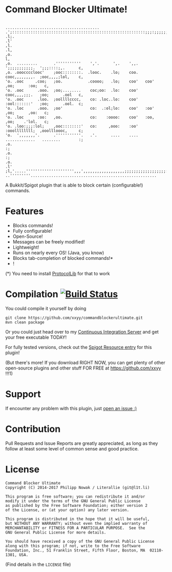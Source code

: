 Command Blocker Ultimate!
======================

```
                                                         .........................................
.';::::::::::::::::::::::::::::::::::::::::::::::::::::::::::;;;:;;;;;;;;;;;;;;;;;;,,,,,,,,,,,:c,
.l;.                                                                                         .l'
,l.                                                                                          .l,
,o.                                                                                          l,
,o.  .........       .'''''''''''    ','.      ',.    ',,.   ';;;;;;;;;;;.  ';;;::::;,.      c,
,o. .ooocccclooc'    ;ooc::::::::.  .looc.    .lo;    coo.   cooc,,,,,,,,.  ;ooc,,,,;lol,    c,
'o. .ooc     .coo;   ;oo.           .coooo;   .lo;    coo'   coo'           ,oo;      :oo;   c,
'o. .ooc      .ooo.  ;oo;........    coc;oo:  .lo:    coo'   cooc,,,,;;;.   ;oo;      .ool   c,
'o. .ooc      .loo.  ;oollllcccc,    co: .loc..lo:    coo'   :ool:::::::'   ;oo;      .ool.  c;
'o. .loc      .ooo.  ;oo'            co:  .:ol;lo:    coo'   :oo'           ,oo;      ,oo:   c;
'o. .loc      :oo:   ,oo.            co:    :oooo:    coo'   :oo,           ,oo;    .'lol.   c;
'o. .loo:;;;:lol;    ,ooc::::::::'   co:     ,ooo:    :oo'   :ooollllllll;  ,ooollloooc,     c;
'o.  ',,,,,,,'.      .'''''''''''.   .'.      ....    ....   .............   ........        :;
.o.                                                                                          :;
.o.                                                                                          :;
.o.                                                                                         .l'
;l,'.....''''''''''''''''''''',,,',,,,,,,,,,,,,,,,,,;;;;;;;;;;;;;;;;;;:::::::::::::::::::::::;
..'''''''''.......................................................                                                   
```
A Bukkit/Spigot plugin that is able to block certain (configurable!) commands.

Features
========
 - Blocks commands!
 - Fully configurable!
 - Open-Source!
 - Messages can be freely modified!
 - Lightweight!
 - Runs on nearly every OS! (Java, you know)
 - Blocks tab-completion of blocked commands!*
 - !

(*) You need to install [ProtocolLib](http://dev.bukkit.org/bukkit-plugins/protocollib/) for that to work

Compilation [![Build Status](http://ci.nowak-at.net/job/public~cmdblkult/badge/icon)](http://ci.nowak-at.net/job/public~cmdblkult/)
===========
You could compile it yourself by doing
````
git clone https://github.com/xxyy/commandblockerultimate.git
mvn clean package
````

Or you could just head over to my [Continuous Integration Server](https://ci.l1t.li/job/public~cmdblkult/) and get your free executable TODAY!

For fully tested versions, check out the [Spigot Resource entry](https://www.spigotmc.org/resources/command-blocker-ultimate.296/) for this plugin!

(But there's more! If you download RIGHT NOW, you can get plenty of other open-source plugins and other stuff FOR FREE at https://github.com/xxyy !!!1)

Support
=======
If encounter any problem with this plugin, just [open an issue :)](https://github.com/xxyy/commandblockerultimate/issues)

Contribution
============
Pull Requests and Issue Reports are greatly appreciated, as long as they follow at least some level of common sense and good practice.

License
=======
````
Command Blocker Ultimate
Copyright (C) 2014-2017 Philipp Nowak / Literallie (git@l1t.li)

This program is free software; you can redistribute it and/or
modify it under the terms of the GNU General Public License
as published by the Free Software Foundation; either version 2
of the License, or (at your option) any later version.

This program is distributed in the hope that it will be useful,
but WITHOUT ANY WARRANTY; without even the implied warranty of
MERCHANTABILITY or FITNESS FOR A PARTICULAR PURPOSE.  See the
GNU General Public License for more details.

You should have received a copy of the GNU General Public License
along with this program; if not, write to the Free Software
Foundation, Inc., 51 Franklin Street, Fifth Floor, Boston, MA  02110-1301, USA.
````
(Find details in the `LICENSE` file)
